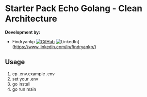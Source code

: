 # Starter Pack Echo Golang - Clean Architecture

**Development by:** 
- Findryankp
  [![GitHub](https://img.shields.io/badge/-Findryan-black?style=for-the-badge&logo=github&logoColor=white)]([https://github.com/Findryankp)
  ![LinkedIn](https://img.shields.io/badge/-Findryan-blue?style=for-the-badge&logo=linkedin&logoColor=white)](https://www.linkedin.com/in/findryankp/)

## Usage
1. cp .env.example .env
2. set your .env
3. go install
4. go run main
